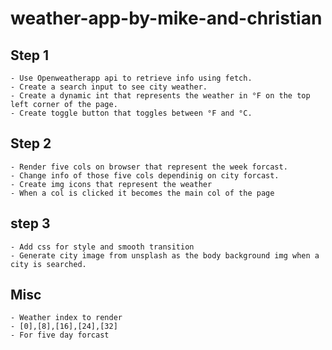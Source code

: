 # weather-app-by-mike-and-christian

## Step 1

    - Use Openweatherapp api to retrieve info using fetch.
    - Create a search input to see city weather.
    - Create a dynamic int that represents the weather in °F on the top left corner of the page.
    - Create toggle button that toggles between °F and °C.

## Step 2

    - Render five cols on browser that represent the week forcast.
    - Change info of those five cols dependinig on city forcast.
    - Create img icons that represent the weather
    - When a col is clicked it becomes the main col of the page

## step 3

    - Add css for style and smooth transition
    - Generate city image from unsplash as the body background img when a city is searched.

## Misc

    - Weather index to render
    - [0],[8],[16],[24],[32]
    - For five day forcast
